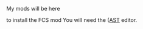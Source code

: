 My mods will be here

to install the FCS mod You will need the ([AST]([url](https://www.footballidiot.com/forum/viewtopic.php?t=22357)) editor.
